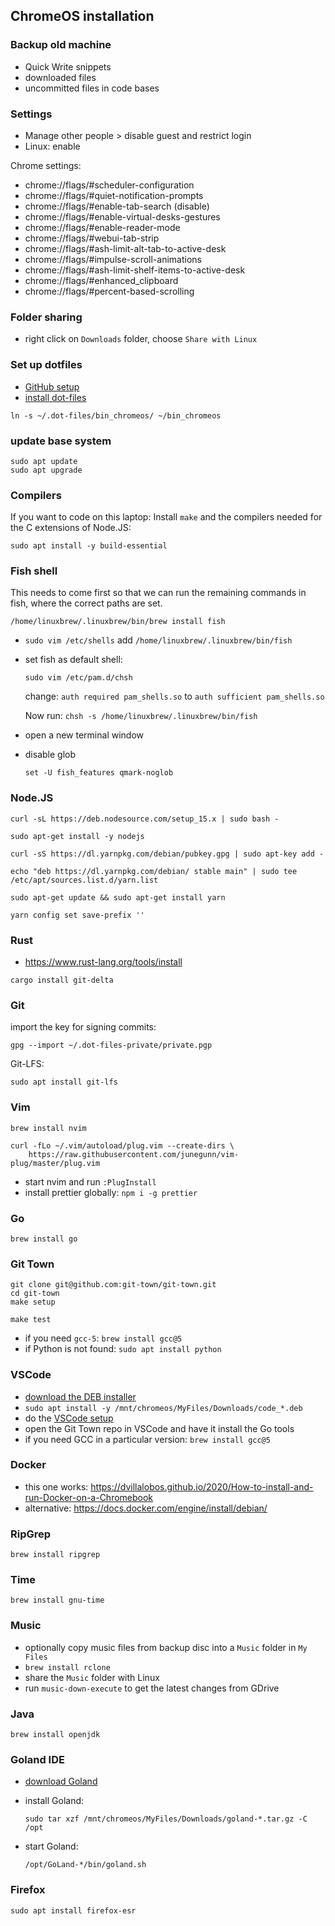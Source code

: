 ## ChromeOS installation

### Backup old machine

- Quick Write snippets
- downloaded files
- uncommitted files in code bases

### Settings

- Manage other people > disable guest and restrict login
- Linux: enable

Chrome settings:

- chrome://flags/#scheduler-configuration
- chrome://flags/#quiet-notification-prompts
- chrome://flags/#enable-tab-search (disable)
- chrome://flags/#enable-virtual-desks-gestures
- chrome://flags/#enable-reader-mode
- chrome://flags/#webui-tab-strip
- chrome://flags/#ash-limit-alt-tab-to-active-desk
- chrome://flags/#impulse-scroll-animations
- chrome://flags/#ash-limit-shelf-items-to-active-desk
- chrome://flags/#enhanced_clipboard
- chrome://flags/#percent-based-scrolling

### Folder sharing

- right click on `Downloads` folder, choose `Share with Linux`

### Set up dotfiles

- [GitHub setup](github.md)
- [install dot-files](install-dotfiles.md)

```
ln -s ~/.dot-files/bin_chromeos/ ~/bin_chromeos
```

### update base system

```
sudo apt update
sudo apt upgrade
```

### Compilers

If you want to code on this laptop:
Install `make` and the compilers needed for the C extensions of
Node.JS:

```
sudo apt install -y build-essential
```

### Fish shell

This needs to come first so that we can run the remaining commands in fish,
where the correct paths are set.

```
/home/linuxbrew/.linuxbrew/bin/brew install fish
```

- `sudo vim /etc/shells` add `/home/linuxbrew/.linuxbrew/bin/fish`
- set fish as default shell:

  ```
  sudo vim /etc/pam.d/chsh
  ```

  change: `auth required pam_shells.so` to `auth sufficient pam_shells.so`

  Now run: `chsh -s /home/linuxbrew/.linuxbrew/bin/fish`

- open a new terminal window
- disable glob

  ```
  set -U fish_features qmark-noglob
  ```

### Node.JS

```
curl -sL https://deb.nodesource.com/setup_15.x | sudo bash -

sudo apt-get install -y nodejs

curl -sS https://dl.yarnpkg.com/debian/pubkey.gpg | sudo apt-key add -

echo "deb https://dl.yarnpkg.com/debian/ stable main" | sudo tee /etc/apt/sources.list.d/yarn.list

sudo apt-get update && sudo apt-get install yarn

yarn config set save-prefix ''
```

### Rust

- https://www.rust-lang.org/tools/install

```
cargo install git-delta
```

### Git

import the key for signing commits:

```
gpg --import ~/.dot-files-private/private.pgp
```

Git-LFS:

```
sudo apt install git-lfs
```

### Vim

```
brew install nvim

curl -fLo ~/.vim/autoload/plug.vim --create-dirs \
    https://raw.githubusercontent.com/junegunn/vim-plug/master/plug.vim
```

- start nvim and run `:PlugInstall`
- install prettier globally: `npm i -g prettier`

### Go

```
brew install go
```

### Git Town

```
git clone git@github.com:git-town/git-town.git
cd git-town
make setup

make test
```

- if you need `gcc-5`: `brew install gcc@5`
- if Python is not found: `sudo apt install python`

### VSCode

- [download the DEB installer](https://code.visualstudio.com/download)
- `sudo apt install -y /mnt/chromeos/MyFiles/Downloads/code_*.deb`
- do the
  [VSCode setup](https://github.com/kevgo/dot-files/blob/master/guides/vscode.md)
- open the Git Town repo in VSCode and have it install the Go tools
- if you need GCC in a particular version: `brew install gcc@5`

### Docker

- this one works:
  https://dvillalobos.github.io/2020/How-to-install-and-run-Docker-on-a-Chromebook
- alternative: https://docs.docker.com/engine/install/debian/

### RipGrep

```
brew install ripgrep
```

### Time

```
brew install gnu-time
```

### Music

- optionally copy music files from backup disc into a `Music` folder in
  `My Files`
- `brew install rclone`
- share the `Music` folder with Linux
- run `music-down-execute` to get the latest changes from GDrive

### Java

```
brew install openjdk
```

### Goland IDE

- [download Goland](https://www.jetbrains.com/go/download/#section=linux)
- install Goland:

  ```
  sudo tar xzf /mnt/chromeos/MyFiles/Downloads/goland-*.tar.gz -C /opt
  ```

- start Goland:

  ```
  /opt/GoLand-*/bin/goland.sh
  ```

### Firefox

```
sudo apt install firefox-esr
```
